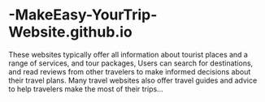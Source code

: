 # -MakeEasy-YourTrip-Website.github.io
These websites typically offer all information about tourist places and a range of services, and tour packages, Users can search for destinations, and read reviews from other travelers to make informed decisions about their travel plans. Many travel websites also offer travel guides and advice to help travelers make the most of their trips...
